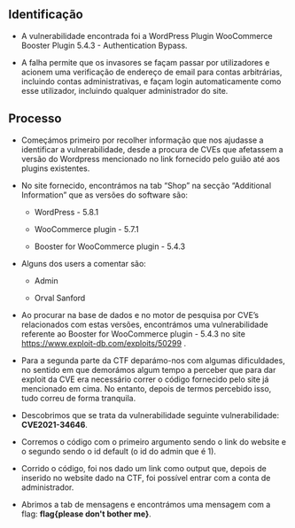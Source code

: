 ## Identificação 

* A vulnerabilidade encontrada foi a WordPress Plugin WooCommerce Booster Plugin 5.4.3 - Authentication Bypass. 

* A falha permite que os invasores se façam passar por utilizadores e acionem uma verificação de endereço de email para contas arbitrárias, incluindo contas administrativas, e façam login automaticamente como esse utilizador, incluindo qualquer administrador do site. 

## Processo 

* Começámos primeiro por recolher informação que nos ajudasse a identificar a vulnerabilidade, desde a procura de CVEs que afetassem a versão do Wordpress mencionado no link fornecido pelo guião até aos plugins existentes. 

* No site fornecido, encontrámos na tab “Shop” na secção “Additional Information” que as versões do software são: 

    * WordPress - 5.8.1 

    * WooCommerce plugin - 5.7.1 

    * Booster for WooCommerce plugin - 5.4.3 

* Alguns dos users a comentar são: 

    * Admin 

    * Orval Sanford 

* Ao procurar na base de dados e no motor de pesquisa por CVE’s relacionados com estas versões, encontrámos uma vulnerabilidade referente ao Booster for WooCommerce plugin - 5.4.3 no site https://www.exploit-db.com/exploits/50299 .

* Para a segunda parte da CTF deparámo-nos com algumas dificuldades, no sentido em que demorámos algum tempo a perceber que para dar exploit da CVE era necessário correr o código fornecido pelo site já mencionado em cima. No entanto, depois de termos percebido isso, tudo correu de forma tranquila. 

* Descobrimos que se trata da vulnerabilidade seguinte vulnerabilidade: **CVE2021-34646**. 

* Corremos o código com o primeiro argumento sendo o link do website e o segundo sendo o id default (o id do admin que é 1). 

* Corrido o código, foi nos dado um link como output que, depois de inserido no website dado na CTF, foi possível entrar com a conta de administrador. 

* Abrimos a tab de mensagens e encontrámos uma mensagem com a flag: **flag{please don't bother me}**. 